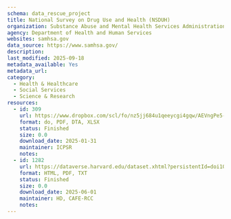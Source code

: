 ```yaml
---
schema: data_rescue_project 
title: National Survey on Drug Use and Health (NSDUH)
organization: Substance Abuse and Mental Health Services Administration
agency: Department of Health and Human Services
websites: samhsa.gov
data_source: https://www.samhsa.gov/
description: 
last_modified: 2025-09-18
metadata_available: Yes
metadata_url: 
category:
  - Health & Healthcare 
  - Social Services 
  - Science & Research 
resources:
  - id: 309
    url: https://www.dropbox.com/scl/fo/nz5jj684u1qeeycgi4gqw/AEVngPe5-PcLXciOMVGEA50?rlkey=zdj29x6yim2akimz45k0aht4o&dl=0
    format: do, PDF, DTA, XLSX
    status: Finished
    size: 0.0
    download_date: 2025-01-31
    maintainer: ICPSR
    notes: 
  - id: 1282
    url: https://dataverse.harvard.edu/dataset.xhtml?persistentId=doi10.7910/DVN/AA28CJ
    format: HTML, PDF, TXT
    status: Finished
    size: 0.0
    download_date: 2025-06-01
    maintainer: HD, CAFE-RCC
    notes: 
---
```

